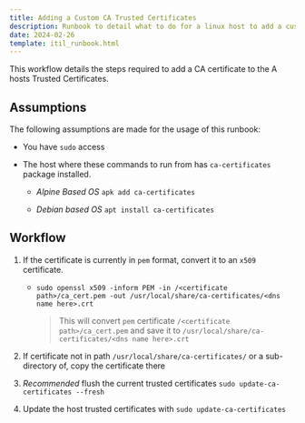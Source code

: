 ```yaml
---
title: Adding a Custom CA Trusted Certificates
description: Runbook to detail what to do for a linux host to add a custom CA certificate to the hosts trusted certificates.
date: 2024-02-26
template: itil_runbook.html
---
```


This workflow details the steps required to add a CA certificate to the A hosts Trusted Certificates.


## Assumptions

The following assumptions are made for the usage of this runbook:

- You have `sudo` access

- The host where these commands to run from has `ca-certificates` package installed.

    - _Alpine Based OS_ `apk add ca-certificates`
    
    - _Debian based OS_ `apt install ca-certificates`


## Workflow


1. If the certificate is currently in `pem` format, convert it to an `x509` certificate.

    - `sudo openssl x509 -inform PEM -in /<certificate path>/ca_cert.pem -out /usr/local/share/ca-certificates/<dns name here>.crt`

        > This will convert `pem` certificate `/<certificate path>/ca_cert.pem` and save it to `/usr/local/share/ca-certificates/<dns name here>.crt`

1. If certificate not in path `/usr/local/share/ca-certificates/` or a sub-directory of, copy the certificate there

1. _Recommended_ flush the current trusted certificates `sudo update-ca-certificates --fresh`

1. Update the host trusted certificates with `sudo update-ca-certificates`
